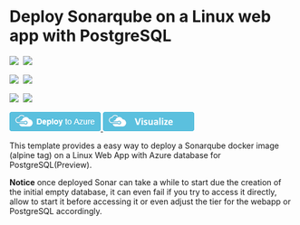 # Deploy Sonarqube on a Linux web app with PostgreSQL

<IMG SRC="https://azurequickstartsservice.blob.core.windows.net/badges/101-webapp-linux-sonarqube-postgresql/PublicLastTestDate.svg" />&nbsp;
<IMG SRC="https://azurequickstartsservice.blob.core.windows.net/badges/101-webapp-linux-sonarqube-postgresql/PublicDeployment.svg" />&nbsp;

<IMG SRC="https://azurequickstartsservice.blob.core.windows.net/badges/101-webapp-linux-sonarqube-postgresql/FairfaxLastTestDate.svg" />&nbsp;
<IMG SRC="https://azurequickstartsservice.blob.core.windows.net/badges/101-webapp-linux-sonarqube-postgresql/FairfaxDeployment.svg" />&nbsp;

<IMG SRC="https://azurequickstartsservice.blob.core.windows.net/badges/101-webapp-linux-sonarqube-postgresql/BestPracticeResult.svg" />&nbsp;
<IMG SRC="https://azurequickstartsservice.blob.core.windows.net/badges/101-webapp-linux-sonarqube-postgresql/CredScanResult.svg" />&nbsp;

<a href="https://portal.azure.com/#create/Microsoft.Template/uri/https%3A%2F%2Fraw.githubusercontent.com%2FAzure%2Fazure-quickstart-templates%2Fmaster%2F101-webapp-linux-sonarqube-postgresql%2Fazuredeploy.json" target="_blank">
  <img src="https://raw.githubusercontent.com/Azure/azure-quickstart-templates/master/1-CONTRIBUTION-GUIDE/images/deploytoazure.png"/>
</a>
<a href="http://armviz.io/#/?load=https%3A%2F%2Fraw.githubusercontent.com%2FAzure%2Fazure-quickstart-templates%2Fmaster%2F101-webapp-linux-sonarqube-postgresql%2Fazuredeploy.json" target="_blank">
  <img src="https://raw.githubusercontent.com/Azure/azure-quickstart-templates/master/1-CONTRIBUTION-GUIDE/images/visualizebutton.png"/>
</a> 

This template provides a easy way to deploy a Sonarqube docker image (alpine tag) on a Linux Web App with Azure database for PostgreSQL(Preview).

**Notice** once deployed Sonar can take a while to start due the creation of the initial empty database, it can even fail if you try to access it directly, allow to start it before accessing it or even adjust the tier for the webapp or PostgreSQL accordingly.


